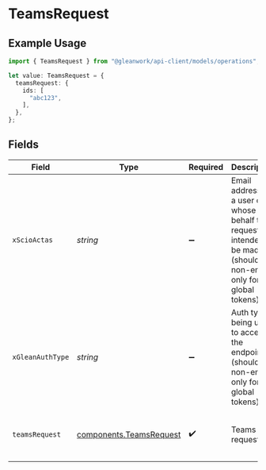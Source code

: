 # TeamsRequest

## Example Usage

```typescript
import { TeamsRequest } from "@gleanwork/api-client/models/operations";

let value: TeamsRequest = {
  teamsRequest: {
    ids: [
      "abc123",
    ],
  },
};
```

## Fields

| Field                                                                                                                    | Type                                                                                                                     | Required                                                                                                                 | Description                                                                                                              | Example                                                                                                                  |
| ------------------------------------------------------------------------------------------------------------------------ | ------------------------------------------------------------------------------------------------------------------------ | ------------------------------------------------------------------------------------------------------------------------ | ------------------------------------------------------------------------------------------------------------------------ | ------------------------------------------------------------------------------------------------------------------------ |
| `xScioActas`                                                                                                             | *string*                                                                                                                 | :heavy_minus_sign:                                                                                                       | Email address of a user on whose behalf the request is intended to be made (should be non-empty only for global tokens). |                                                                                                                          |
| `xGleanAuthType`                                                                                                         | *string*                                                                                                                 | :heavy_minus_sign:                                                                                                       | Auth type being used to access the endpoint (should be non-empty only for global tokens).                                |                                                                                                                          |
| `teamsRequest`                                                                                                           | [components.TeamsRequest](../../models/components/teamsrequest.md)                                                       | :heavy_check_mark:                                                                                                       | Teams request                                                                                                            | {<br/>"ids": [<br/>"abc123"<br/>]<br/>}                                                                                  |
